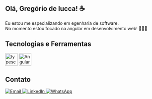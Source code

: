 <section>
  <h1>Olá, Gregório de lucca! ☕ </h1>
  <p> Eu estou me especializando em egenharia de software. </br> No momento estou focado na  angular em desenvolvimento web! 👨🏻‍💻</p>
</section>

<section align="left">
  <h2>Tecnologias e Ferramentas</h2>
 <div>
    <p>
      <img src="https://cdn.jsdelivr.net/gh/devicons/devicon@latest/icons/typescript/typescript-original.svg" title="tyepscript" alt="typescript" width="40" height="40">
      <img src="https://cdn.jsdelivr.net/gh/devicons/devicon@latest/icons/angular/angular-original.svg" title="Angular" alt="Angular" width="40" height="40">     
    </p>
  </div>
</section>
<section>
  <h2>Contato</h2>
<div align="left">
<a href="mailto:gregoriodelucca@example.com" target="_blank">
  <img src="https://img.shields.io/badge/Gmail-D14836?style=for-the-badge&logo=gmail&logoColor=white" alt="Email">
</a>
<a href="https://www.linkedin.com/in/gregoriodelucca" target="_blank">
  <img src="https://img.shields.io/badge/LinkedIn-0A66C2?style=for-the-badge&logo=linkedin&logoColor=white" alt="LinkedIn">
</a>
<a href="https://wa.me/5511971108462" target="_blank">
  <img src="https://img.shields.io/badge/WhatsApp-25D366?style=for-the-badge&logo=whatsapp&logoColor=white" alt="WhatsApp">
</a>

</div>

</section>
